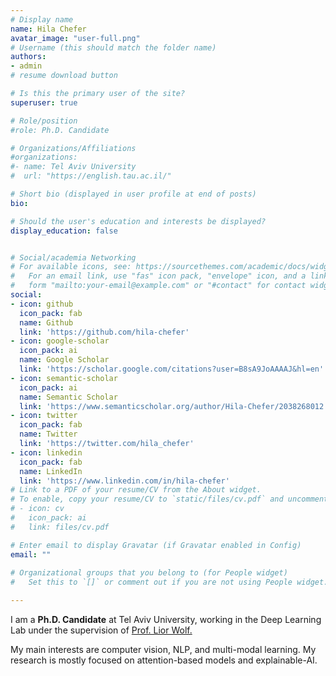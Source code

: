 ```yaml
---
# Display name
name: Hila Chefer
avatar_image: "user-full.png"
# Username (this should match the folder name)
authors:
- admin
# resume download button

# Is this the primary user of the site?
superuser: true

# Role/position
#role: Ph.D. Candidate

# Organizations/Affiliations
#organizations:
#- name: Tel Aviv University
#  url: "https://english.tau.ac.il/"

# Short bio (displayed in user profile at end of posts)
bio: 

# Should the user's education and interests be displayed?
display_education: false


# Social/academia Networking
# For available icons, see: https://sourcethemes.com/academic/docs/widgets/#icons
#   For an email link, use "fas" icon pack, "envelope" icon, and a link in the
#   form "mailto:your-email@example.com" or "#contact" for contact widget.
social:
- icon: github
  icon_pack: fab
  name: Github
  link: 'https://github.com/hila-chefer'
- icon: google-scholar
  icon_pack: ai
  name: Google Scholar
  link: 'https://scholar.google.com/citations?user=B8sA9JoAAAAJ&hl=en'
- icon: semantic-scholar
  icon_pack: ai
  name: Semantic Scholar
  link: 'https://www.semanticscholar.org/author/Hila-Chefer/2038268012'
- icon: twitter
  icon_pack: fab
  name: Twitter
  link: 'https://twitter.com/hila_chefer'
- icon: linkedin
  icon_pack: fab
  name: LinkedIn
  link: 'https://www.linkedin.com/in/hila-chefer'
# Link to a PDF of your resume/CV from the About widget.
# To enable, copy your resume/CV to `static/files/cv.pdf` and uncomment the lines below.  
# - icon: cv
#   icon_pack: ai
#   link: files/cv.pdf

# Enter email to display Gravatar (if Gravatar enabled in Config)
email: ""
  
# Organizational groups that you belong to (for People widget)
#   Set this to `[]` or comment out if you are not using People widget.  

---
```

I am a **Ph.D. Candidate** at Tel Aviv University, working in the Deep Learning Lab under the supervision of [Prof. Lior Wolf.](http://www.cs.tau.ac.il/~wolf/)

My main interests are computer vision, NLP, and multi-modal learning.
My research is mostly focused on attention-based models and explainable-AI.

